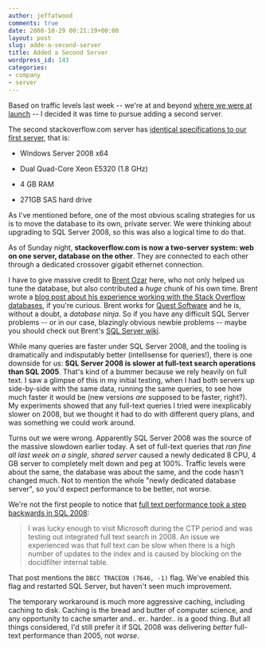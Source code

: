 ```yaml
---
author: jeffatwood
comments: true
date: 2008-10-29 00:21:19+00:00
layout: post
slug: adde-a-second-server
title: Added a Second Server
wordpress_id: 143
categories:
- company
- server
---
```



Based on traffic levels last week -- we're at and beyond [where we were at launch](http://blog.stackoverflow.com/2008/09/then-a-miracle-occurs-public-beta/) -- I decided it was time to pursue adding a second server.



The second stackoverflow.com server has [identical specifications to our first server](http://blog.stackoverflow.com/2008/04/our-dedicated-server/), that is:







  * Windows Server 2008 x64

  * Dual Quad-Core Xeon E5320 (1.8 GHz)

  * 4 GB RAM

  * 271GB SAS hard drive





As I've mentioned before, one of the most obvious scaling strategies for us is to move the database to its own, private server. We were thinking about upgrading to SQL Server 2008, so this was also a logical time to do that.



As of Sunday night, **stackoverflow.com is now a two-server system: web on one server, database on the other**. They are connected to each other through a dedicated crossover gigabit ethernet connection.



I have to give massive credit to [Brent Ozar](http://www.brentozar.com/) here, who not only helped us tune the database, but also contributed a _huge_ chunk of his own time. Brent wrote a [blog post about his experience working with the Stack Overflow databases](http://www.brentozar.com/archive/2008/10/sql-2008-upgrade-tuning-for-stackoverflowcom/), if you're curious. Brent works for [Quest Software](http://www.quest.com/) and he is, without a doubt, a _database ninja_. So if you have any difficult SQL Server problems -- or in our case, blazingly obvious newbie problems -- maybe you should check out Brent's [SQL Server wiki](http://sqlserverpedia.com/wiki ).



While many queries are faster under SQL Server 2008, and the tooling is dramatically and indisputably better (intellisense for queries!), there is one downside for us: **SQL Server 2008 is slower at full-text search operations than SQL 2005**. That's kind of a bummer because we rely heavily on full text. I saw a glimpse of this in my initial testing, when I had both servers up side-by-side with the same data, running the same queries, to see how much faster it would be (new versions _are_ supposed to be faster, right?). My experiments showed that any full-text queries I tried were inexplicably slower on 2008, but we thought it had to do with different query plans, and was something we could work around.



Turns out we were wrong. Apparently SQL Server 2008 was the source of the massive slowdown earlier today. A set of full-text queries that _ran fine all last week on a single, shared server_ caused a newly dedicated 8 CPU, 4 GB server to completely melt down and peg at 100%. Traffic levels were about the same, the database was about the same, and the code hasn't changed much. Not to mention the whole "newly dedicated database server", so you'd expect performance to be better, not worse.



We're not the first people to notice that [full text performance took a step backwards in SQL 2008](http://sqldev.wordpress.com/2008/09/16/sql-server-2008-full-text-slowness/):





<blockquote>
I was lucky enough to visit Microsoft during the CTP period and was testing out integrated full text search in 2008. An issue we experienced was that full text can be slow when there is a high number of updates to the index and is caused by blocking on the docidfilter internal table. 
</blockquote>





That post mentions the `DBCC TRACEON (7646, -1)` flag. We've enabled this flag and restarted SQL Server, but haven't seen much improvement.



The temporary workaround is much more aggressive caching, including caching to disk. Caching is the bread and butter of computer science, and any opportunity to cache smarter and.. er.. harder.. is a good thing. But all things considered, I'd still prefer it if SQL 2008 was delivering _better_ full-text performance than 2005, not _worse_.

